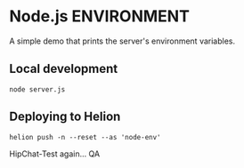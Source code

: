 # Node.js ENVIRONMENT

A simple demo that prints the server's environment variables.

## Local development

    node server.js

## Deploying to Helion

    helion push -n --reset --as 'node-env'

HipChat-Test again... QA
